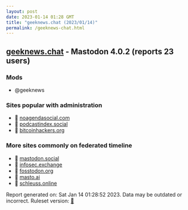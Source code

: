 ```yaml
---
layout: post
date: 2023-01-14 01:28 GMT
title: "geeknews.chat (2023/01/14)"
permalink: /geeknews-chat.html
---
```


## [geeknews.chat](https://geeknews.chat) - Mastodon 4.0.2 (reports 23 users)

### Mods
 * @geeknews

### Sites popular with administration

* 🐘 [noagendasocial.com](/noagendasocial-com.html)
* 🐘 [podcastindex.social](/podcastindex-social.html)
* 🐘 [bitcoinhackers.org](/bitcoinhackers-org.html)

### More sites commonly on federated timeline

* 🐘 [mastodon.social](/mastodon-social.html)
* 🐘 [infosec.exchange](/infosec-exchange.html)
* 🐘 [fosstodon.org](/fosstodon-org.html)
* 🐘 [masto.ai](/masto-ai.html)
* 🐘 [schleuss.online](/schleuss-online.html)

Report generated on: Sat Jan 14 01:28:52 2023. Data may be outdated or incorrect.
Ruleset version: [🧁](/version-cupcake)
